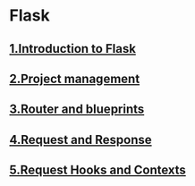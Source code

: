 # Flask

## [1.Introduction to Flask](./01/README.md)

## [2.Project management](./02/README.md)

## [3.Router and blueprints](./03/README.md)

## [4.Request and Response](./04/README.md)

## [5.Request Hooks and Contexts](./05/README.md)